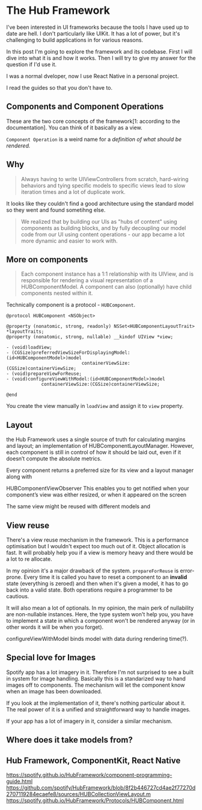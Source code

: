 # The Hub Framework

I've been interested in UI frameworks because the tools I have used up to date are hell. I don't particularly like UIKit. It has a lot of power, but it's challenging to build applications in for various reasons.

In this post I'm going to explore the framework and its codebase. First I will dive into what it is and how it works. Then I will try to give my answer for the question if I'd use it.

I was a normal dveloper, now I use React Native in a personal project.

I read the guides so that you don't have to.

## Components and Component Operations

These are the two core concepts of the framework[1: according to the documentation]. You can think of it basically as a view.

`Component Operation` is a weird name for a _definition of what should be rendered._

## Why

>Always having to write UIViewControllers from scratch, hard-wiring behaviors and tying specific models to specific views lead to slow iteration times and a lot of duplicate work.

It looks like they couldn't find a good architecture using the standard model so they went and found sometihng else.

>We realized that by building our UIs as "hubs of content" using components as building blocks, and by fully decoupling our model code from our UI using content operations - our app became a lot more dynamic and easier to work with.

## More on components

>Each component instance has a 1:1 relationship with its UIView, and is responsible for rendering a visual representation of a HUBComponentModel. A component can also (optionally) have child components nested within it.

Technically component is a protocol - `HUBComponent`.

```
@protocol HUBComponent <NSObject>

@property (nonatomic, strong, readonly) NSSet<HUBComponentLayoutTrait> *layoutTraits;
@property (nonatomic, strong, nullable) __kindof UIView *view;

- (void)loadView;
- (CGSize)preferredViewSizeForDisplayingModel:(id<HUBComponentModel>)model
                            containerViewSize:(CGSize)containerViewSize;
- (void)prepareViewForReuse;
- (void)configureViewWithModel:(id<HUBComponentModel>)model
             containerViewSize:(CGSize)containerViewSize;

@end
```

You create the view manually in `loadView` and assign it to `view` property.

## Layout

the Hub Framework uses a single source of truth for calculating margins and layout; an implementation of HUBComponentLayoutManager. However, each component is still in control of how it should be laid out, even if it doesn’t compute the absolute metrics.

Every component returns a preferred size for its view and a layout manager along with

HUBComponentViewObserver This enables you to get notified when your component’s view was either resized, or when it appeared on the screen


The same view might be reused with different models and 

## View reuse

There's a view reuse mechanism in the framework. This is a performance optimisation but I wouldn't expect too much out of it. Object allocation is fast. It will probably help you if a view is memory heavy and there would be a lot to re allocate. 

In my opinion it's a major drawback of the system. `prepareForReuse` is error-prone. Every time it is called you have to reset a component to an **invalid** state (everything is zeroed) and then when it's given a model, it has to go back into a valid state. Both operations require a programmer to be cautious.

It will also mean a lot of optionals. In my opinion, the main perk of nullability are non-nullable instances. Here, the type system won't help you, you have to implement a state in which a component won't be rendered anyway (or in other words it will be when you forget).
 
configureViewWithModel binds model with data during rendering time(?).

## Special love for Images

Spotify app has a lot imagery in it. Therefore I'm not surprised to see a built in system for image handling. Basically this is a standarized way to hand images off to components. The mechanism will let the component know when an image has been downloaded.

If you look at the implementation of it, there's nothing particular about it. The real power of it is a unified and straightforward way to handle images.

If your app has a lot of imagery in it, consider a similar mechanism. 




## Where does it take models from?


## Hub Framework, ComponentKit, React Native

https://spotify.github.io/HubFramework/component-programming-guide.html
https://github.com/spotify/HubFramework/blob/8f2b446727cd4ae2f77270d2707119284ecaefe8/sources/HUBCollectionViewLayout.m
https://spotify.github.io/HubFramework/Protocols/HUBComponent.html
